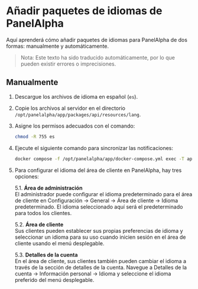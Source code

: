 # Añadir paquetes de idiomas de PanelAlpha

Aquí aprenderá cómo añadir paquetes de idiomas para PanelAlpha de dos formas: manualmente y automáticamente.

> Nota: Este texto ha sido traducido automáticamente, por lo que pueden existir errores o imprecisiones.

## Manualmente

1. Descargue los archivos de idioma en español (`es`).
2. Copie los archivos al servidor en el directorio `/opt/panelalpha/app/packages/api/resources/lang`.
3. Asigne los permisos adecuados con el comando:
   ```sh
   chmod -R 755 es
   ```
4. Ejecute el siguiente comando para sincronizar las notificaciones:
    ```sh
    docker compose -f /opt/panelalpha/app/docker-compose.yml exec -T api php artisan notifications:sync
    ```
5. Para configurar el idioma del área de cliente en PanelAlpha, hay tres opciones:

    5.1. <b>Área de administración</b> <br> El administrador puede configurar el idioma predeterminado para el área de cliente en Configuración → General → Área de cliente → Idioma predeterminado. El idioma seleccionado aquí será el predeterminado para todos los clientes.

    5.2. <b>Área de cliente</b> <br> Sus clientes pueden establecer sus propias preferencias de idioma y seleccionar un idioma para su uso cuando inicien sesión en el área de cliente usando el menú desplegable.

    5.3. <b>Detalles de la cuenta</b> <br> En el área de cliente, sus clientes también pueden cambiar el idioma a través de la sección de detalles de la cuenta. Navegue a Detalles de la cuenta → Información personal → Idioma y seleccione el idioma preferido del menú desplegable.